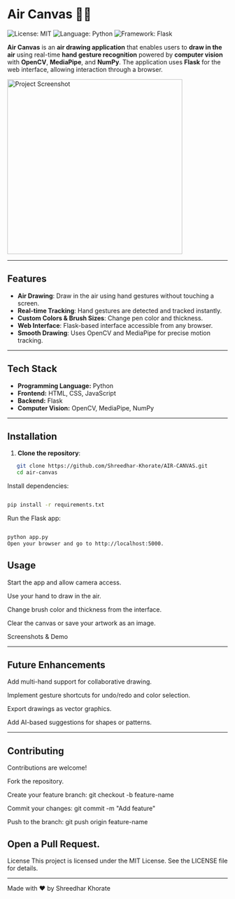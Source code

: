# Air Canvas 🎨✨

![License: MIT](https://img.shields.io/badge/License-MIT-yellow.svg)
![Language: Python](https://img.shields.io/badge/Language-Python-blue.svg)
![Framework: Flask](https://img.shields.io/badge/Framework-Flask-red.svg)

**Air Canvas** is an **air drawing application** that enables users to **draw in the air** using real-time **hand gesture recognition** powered by **computer vision** with **OpenCV**, **MediaPipe**, and **NumPy**. The application uses **Flask** for the web interface, allowing interaction through a browser.

<img src="https://shreedharkhorate-portfolio.netlify.app/image/projects-image/aircanvas.png" alt="Project Screenshot" width="400"/> <!-- Replace with your project image -->
<!-- Replace with your project GIF -->

---

## Features

- **Air Drawing**: Draw in the air using hand gestures without touching a screen.  
- **Real-time Tracking**: Hand gestures are detected and tracked instantly.  
- **Custom Colors & Brush Sizes**: Change pen color and thickness.  
- **Web Interface**: Flask-based interface accessible from any browser.  
- **Smooth Drawing**: Uses OpenCV and MediaPipe for precise motion tracking.  

---

## Tech Stack

- **Programming Language:** Python  
- **Frontend:** HTML, CSS, JavaScript  
- **Backend:** Flask  
- **Computer Vision:** OpenCV, MediaPipe, NumPy  

---

## Installation

1. **Clone the repository**:  
```bash
   git clone https://github.com/Shreedhar-Khorate/AIR-CANVAS.git
   cd air-canvas
 ```
Install dependencies:

  ```bash

pip install -r requirements.txt
 ```
Run the Flask app:

 ```bash

python app.py
Open your browser and go to http://localhost:5000.
 ```

## Usage
Start the app and allow camera access.

Use your hand to draw in the air.

Change brush color and thickness from the interface.

Clear the canvas or save your artwork as an image.

Screenshots & Demo

---
## Future Enhancements
Add multi-hand support for collaborative drawing.

Implement gesture shortcuts for undo/redo and color selection.

Export drawings as vector graphics.

Add AI-based suggestions for shapes or patterns.

---

## Contributing
Contributions are welcome!

Fork the repository.

Create your feature branch: git checkout -b feature-name

Commit your changes: git commit -m "Add feature"

Push to the branch: git push origin feature-name

Open a Pull Request.
---
License
This project is licensed under the MIT License.
See the LICENSE file for details.

---

Made with ❤️ by Shreedhar Khorate
